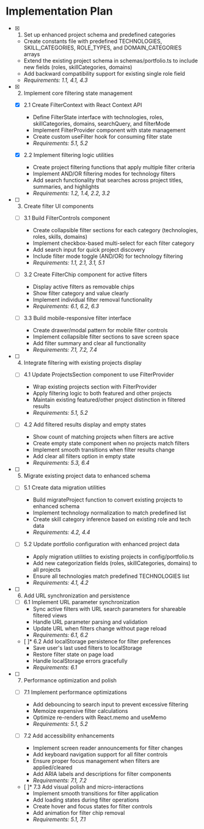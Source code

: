 # Implementation Plan

- [x] 1. Set up enhanced project schema and predefined categories
  - Create constants file with predefined TECHNOLOGIES, SKILL_CATEGORIES, ROLE_TYPES, and DOMAIN_CATEGORIES arrays
  - Extend the existing project schema in schemas/portfolio.ts to include new fields (roles, skillCategories, domains)
  - Add backward compatibility support for existing single role field
  - _Requirements: 1.1, 4.1, 4.3_

- [x] 2. Implement core filtering state management
  - [x] 2.1 Create FilterContext with React Context API
    - Define FilterState interface with technologies, roles, skillCategories, domains, searchQuery, and filterMode
    - Implement FilterProvider component with state management
    - Create custom useFilter hook for consuming filter state
    - _Requirements: 5.1, 5.2_

  - [x] 2.2 Implement filtering logic utilities
    - Create project filtering functions that apply multiple filter criteria
    - Implement AND/OR filtering modes for technology filters
    - Add search functionality that searches across project titles, summaries, and highlights
    - _Requirements: 1.2, 1.4, 2.2, 3.2_

- [ ] 3. Create filter UI components
  - [ ] 3.1 Build FilterControls component
    - Create collapsible filter sections for each category (technologies, roles, skills, domains)
    - Implement checkbox-based multi-select for each filter category
    - Add search input for quick project discovery
    - Include filter mode toggle (AND/OR) for technology filtering
    - _Requirements: 1.1, 2.1, 3.1, 5.1_

  - [ ] 3.2 Create FilterChip component for active filters
    - Display active filters as removable chips
    - Show filter category and value clearly
    - Implement individual filter removal functionality
    - _Requirements: 6.1, 6.2, 6.3_

  - [ ] 3.3 Build mobile-responsive filter interface
    - Create drawer/modal pattern for mobile filter controls
    - Implement collapsible filter sections to save screen space
    - Add filter summary and clear all functionality
    - _Requirements: 7.1, 7.2, 7.4_

- [ ] 4. Integrate filtering with existing projects display
  - [ ] 4.1 Update ProjectsSection component to use FilterProvider
    - Wrap existing projects section with FilterProvider
    - Apply filtering logic to both featured and other projects
    - Maintain existing featured/other project distinction in filtered results
    - _Requirements: 5.1, 5.2_

  - [ ] 4.2 Add filtered results display and empty states
    - Show count of matching projects when filters are active
    - Create empty state component when no projects match filters
    - Implement smooth transitions when filter results change
    - Add clear all filters option in empty state
    - _Requirements: 5.3, 6.4_

- [ ] 5. Migrate existing project data to enhanced schema
  - [ ] 5.1 Create data migration utilities
    - Build migrateProject function to convert existing projects to enhanced schema
    - Implement technology normalization to match predefined list
    - Create skill category inference based on existing role and tech data
    - _Requirements: 4.2, 4.4_

  - [ ] 5.2 Update portfolio configuration with enhanced project data
    - Apply migration utilities to existing projects in config/portfolio.ts
    - Add new categorization fields (roles, skillCategories, domains) to all projects
    - Ensure all technologies match predefined TECHNOLOGIES list
    - _Requirements: 4.1, 4.2_

- [ ] 6. Add URL synchronization and persistence
  - [ ] 6.1 Implement URL parameter synchronization
    - Sync active filters with URL search parameters for shareable filtered views
    - Handle URL parameter parsing and validation
    - Update URL when filters change without page reload
    - _Requirements: 6.1, 6.2_

  - [ ]* 6.2 Add localStorage persistence for filter preferences
    - Save user's last used filters to localStorage
    - Restore filter state on page load
    - Handle localStorage errors gracefully
    - _Requirements: 6.1_

- [ ] 7. Performance optimization and polish
  - [ ] 7.1 Implement performance optimizations
    - Add debouncing to search input to prevent excessive filtering
    - Memoize expensive filter calculations
    - Optimize re-renders with React.memo and useMemo
    - _Requirements: 5.1, 5.2_

  - [ ] 7.2 Add accessibility enhancements
    - Implement screen reader announcements for filter changes
    - Add keyboard navigation support for all filter controls
    - Ensure proper focus management when filters are applied/cleared
    - Add ARIA labels and descriptions for filter components
    - _Requirements: 7.1, 7.2_

  - [ ]* 7.3 Add visual polish and micro-interactions
    - Implement smooth transitions for filter application
    - Add loading states during filter operations
    - Create hover and focus states for filter controls
    - Add animation for filter chip removal
    - _Requirements: 5.1, 7.1_
